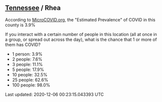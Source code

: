 
## [Tennessee](/united-states/tennessee) / Rhea

According to [MicroCOVID.org](http://microcovid.org),
the "Estimated Prevalence" of COVID in this county is 3.9%

If you interact with a certain number of people in this location
(all at once in a group, or spread out across the day), what is the chance that
1 or more of them has COVID?

- 1 person: 3.9%
- 2 people: 7.6%
- 3 people: 11.1%
- 5 people: 17.9%
- 10 people: 32.5%
- 25 people: 62.6%
- 100 people: 98.0%

Last updated: 2020-12-06 00:23:15.043393 UTC
